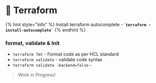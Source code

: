 # 🔬 Terraform

{% hint style="info" %}
Install terraform autocomplete - \`**`` terraform -install-autocomplete` ``**
{% endhint %}

### format, validate & Init

* `terraform fmt` - Format code as per HCL standard
* `terraform validate` - validate code syntax
* `terraform validate -backend=false` -&#x20;



> Work in Progress!&#x20;
